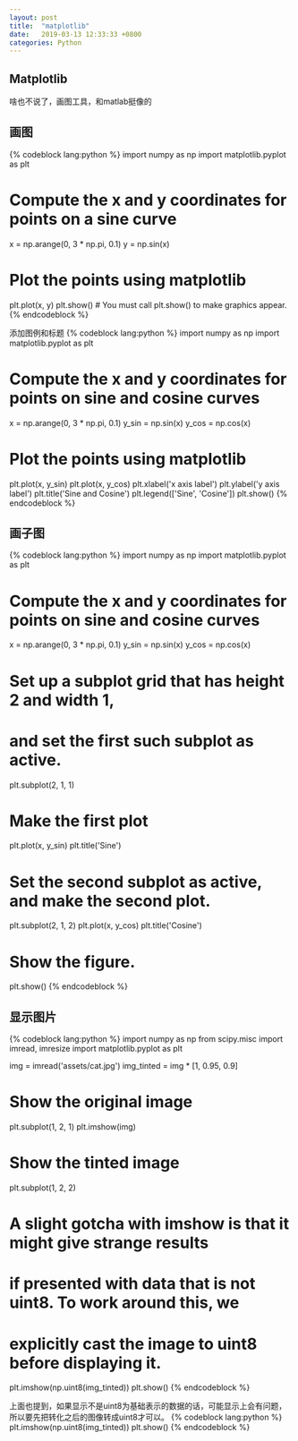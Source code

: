 ```yaml
---
layout: post
title:  "matplotlib"
date:   2019-03-13 12:33:33 +0800
categories: Python
---
```


## Matplotlib 

啥也不说了，画图工具，和matlab挺像的

## 画图

{% codeblock lang:python %}
import numpy as np
import matplotlib.pyplot as plt

# Compute the x and y coordinates for points on a sine curve
x = np.arange(0, 3 * np.pi, 0.1)
y = np.sin(x)

# Plot the points using matplotlib
plt.plot(x, y)
plt.show()  # You must call plt.show() to make graphics appear.
{% endcodeblock %}

<!-- more -->
添加图例和标题
{% codeblock lang:python %}
import numpy as np
import matplotlib.pyplot as plt

# Compute the x and y coordinates for points on sine and cosine curves
x = np.arange(0, 3 * np.pi, 0.1)
y_sin = np.sin(x)
y_cos = np.cos(x)

# Plot the points using matplotlib
plt.plot(x, y_sin)
plt.plot(x, y_cos)
plt.xlabel('x axis label')
plt.ylabel('y axis label')
plt.title('Sine and Cosine')
plt.legend(['Sine', 'Cosine'])
plt.show()
{% endcodeblock %}

## 画子图

{% codeblock lang:python %}
import numpy as np
import matplotlib.pyplot as plt

# Compute the x and y coordinates for points on sine and cosine curves
x = np.arange(0, 3 * np.pi, 0.1)
y_sin = np.sin(x)
y_cos = np.cos(x)

# Set up a subplot grid that has height 2 and width 1,
# and set the first such subplot as active.
plt.subplot(2, 1, 1)

# Make the first plot
plt.plot(x, y_sin)
plt.title('Sine')

# Set the second subplot as active, and make the second plot.
plt.subplot(2, 1, 2)
plt.plot(x, y_cos)
plt.title('Cosine')

# Show the figure.
plt.show()
{% endcodeblock %}

## 显示图片

{% codeblock lang:python %}
import numpy as np
from scipy.misc import imread, imresize
import matplotlib.pyplot as plt

img = imread('assets/cat.jpg')
img_tinted = img * [1, 0.95, 0.9]

# Show the original image
plt.subplot(1, 2, 1)
plt.imshow(img)

# Show the tinted image
plt.subplot(1, 2, 2)

# A slight gotcha with imshow is that it might give strange results
# if presented with data that is not uint8. To work around this, we
# explicitly cast the image to uint8 before displaying it.
plt.imshow(np.uint8(img_tinted))
plt.show()
{% endcodeblock %}

上面也提到，如果显示不是uint8为基础表示的数据的话，可能显示上会有问题，所以要先把转化之后的图像转成uint8才可以。
{% codeblock lang:python %}
plt.imshow(np.uint8(img_tinted))
plt.show()
{% endcodeblock %}